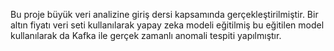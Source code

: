 Bu proje büyük veri analizine giriş dersi kapsamında gerçekleştirilmiştir. Bir altın fiyatı veri seti kullanılarak yapay zeka modeli eğitilmiş bu eğitilen model kullanılarak da Kafka ile gerçek zamanlı anomali tespiti yapılmıştır.
